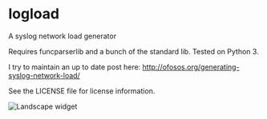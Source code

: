 # logload

A syslog network load generator

Requires funcparserlib and a bunch of the standard lib. Tested on Python 3.

I try to maintain an up to date post here: http://ofosos.org/generating-syslog-network-load/

See the LICENSE file for license information.

![Landscape widget](https://landscape.io/github/ofosos/logload/master/landscape.svg?style=flat)

